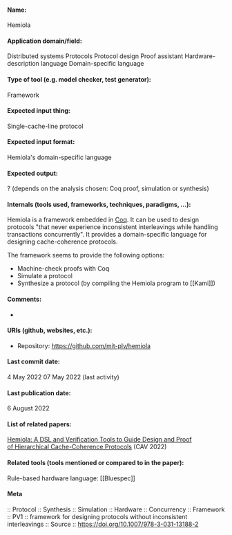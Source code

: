 #### Name:
Hemiola

#### Application domain/field:
Distributed systems
Protocols
Protocol design
Proof assistant
Hardware-description language
Domain-specific language

#### Type of tool (e.g. model checker, test generator):
Framework

#### Expected input thing:
Single-cache-line protocol

#### Expected input format:
Hemiola's domain-specific language

#### Expected output:
? (depends on the analysis chosen: Coq proof, simulation or synthesis)

#### Internals (tools used, frameworks, techniques, paradigms, ...):
Hemiola is a framework embedded in [Coq](../../Tools/Provers/Coq.md). It can be used to design protocols "that never experience inconsistent interleavings while handling transactions concurrently". It provides a domain-specific language for designing cache-coherence protocols.

The framework seems to provide the following options:
- Machine-check proofs with Coq
- Simulate a protocol
- Synthesize a protocol (by compiling the Hemiola program to [[Kami]])


#### Comments:
-

#### URIs (github, websites, etc.):
- Repository: https://github.com/mit-plv/hemiola

#### Last commit date:
4 May 2022
07 May 2022 (last activity)

#### Last publication date:
6 August 2022

#### List of related papers:
[Hemiola: A DSL and Verification Tools to Guide Design and Proof of Hierarchical Cache-Coherence Protocols](https://doi.org/10.1007/978-3-031-13188-2_16) (CAV 2022)

#### Related tools (tools mentioned or compared to in the paper):
Rule-based hardware language: [[Bluespec]]

#### Meta
:: Protocol
:: Synthesis
:: Simulation
:: Hardware
:: Concurrency
:: Framework
:: PV1 :: framework for designing protocols without inconsistent interleavings
:: Source :: https://doi.org/10.1007/978-3-031-13188-2

